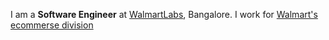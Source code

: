 I am a **Software Engineer** at [WalmartLabs](https://www.linkedin.com/company/walmartglobaltech), Bangalore. I work for [Walmart's ecommerse division](https://www.walmart.com/)
